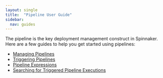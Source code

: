 ```yaml
---
layout: single
title:  "Pipeline User Guide"
sidebar:
  nav: guides
---
```


The pipeline is the key deployment management construct in Spinnaker. Here are
a few guides to help you get started using pipelines:

* [Managing Pipelines](/guides/user/pipeline/managing-pipelines/)
* [Triggering Pipelines](/guides/user/pipeline/triggers/)
* [Pipeline Expressions](/guides/user/pipeline/expressions/)
* [Searching for Triggered Pipeline Executions](/guides/user/pipeline/searching/)
